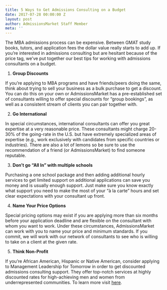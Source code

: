 ```yaml
---
title: 5 Ways to Get Admissions Consulting on a Budget
date: 2017-07-28 00:00:00 Z
layout: post
author: AdmissionsMarket Staff Member
meta: ''
---
```


The MBA admissions process can be expensive. Between GMAT study books, tutors, and application fees the dollar value really starts to add up. If you’re interested in admissions consulting but are hesitant because of the price tag, we’ve put together our best tips for working with admissions consultants on a budget.  

1) **Group Discounts**

If you’re applying to MBA programs and have friends/peers doing the same, think about trying to sell your business as a bulk purchase to get a discount. You can do this on your own or AdmissionsMarket has a pre-established set of consultants willing to offer special discounts for “group bookings”, as well as a consistent stream of clients you can pair together with.

2) **Go International**

In special circumstances, international consultants can offer you great expertise at a very reasonable price. These consultants might charge 20-30% of the going-rate in the U.S. but have extremely specialized areas of expertise (e.g., work exclusively with candidates from specific countries or industries). There are also a lot of lemons so be sure to use the recommendation of a friend (or AdmissionsMarket) to find someone reputable.

3) **Don’t go “All In” with multiple schools**

Purchasing a one school package and then adding additional hourly services to get limited support on additional applications can save you money and is usually enough support. Just make sure you know exactly what support you need to make the most of your “à la carte” hours and set clear expectations with your consultant up front.

4) **Name Your Price Options**

Special pricing options may exist if you are applying more than six months before your application deadline and are flexible on the consultant with whom you want to work. Under these circumstances, AdmissionsMarket can work with you to name your price and minimum standards. If you commit, we will work with our network of consultants to see who is willing to take on a client at the given rate.

5) **Think Non-Profit**

If you’re African American, Hispanic or Native American, consider applying to Management Leadership for Tomorrow in order to get discounted admissions consulting support. They offer top-notch services at highly discounted rates for high-achieving men and women from  underrepresented communities. To learn more visit [here](https://ml4t.org/mba-prep/).
